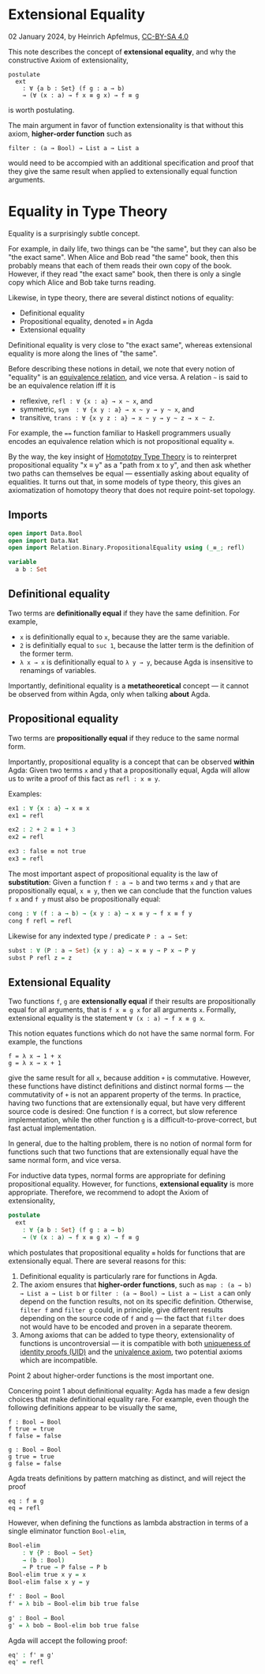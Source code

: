 # Extensional Equality

02 January 2024,
by Heinrich Apfelmus,
[CC-BY-SA 4.0](https://creativecommons.org/licenses/by-sa/4.0/)

This note describes the concept of **extensional equality**, and why the constructive Axiom of extensionality,

    postulate
      ext
        : ∀ {a b : Set} (f g : a → b)
        → (∀ (x : a) → f x ≡ g x) → f ≡ g

is worth postulating.

The main argument in favor of function extensionality is that without this axiom, **higher-order function** such as 

    filter : (a → Bool) → List a → List a

would need to be accompied with an additional specification and proof that they give the same result when applied to extensionally equal function arguments.

# Equality in Type Theory

Equality is a surprisingly subtle concept.

For example, in daily life, two things can be "the same", but they can also be "the exact same". When Alice and Bob read "the same" book, then this probably means that each of them reads their own copy of the book. However, if they read "the exact same" book, then there is only a single copy which Alice and Bob take turns reading.

Likewise, in type theory, there are several distinct notions of equality:

* Definitional equality
* Propositional equality, denoted `≡` in Agda
* Extensional equality

Definitional equality is very close to "the exact same", whereas extensional equality is more along the lines of "the same".

Before describing these notions in detail, we note that every notion of "equality" is an [equivalence relation][equiv], and vice versa. A relation `~` is said to be an equivalence relation iff it is

* reflexive, `refl : ∀ {x : a} → x ~ x`, and
* symmetric, `sym  : ∀ {x y : a} → x ~ y → y ~ x`, and
* transitive, `trans : ∀ {x y z : a} → x ~ y → y ~ z → x ~ z`.

For example, the `==` function familiar to Haskell programmers usually encodes an equivalence relation which is not propositional equality `≡`.

By the way, the key insight of [Homototpy Type Theory][hhot]
is to reinterpret propositional equality "x ≡ y" as a "path from x to y",
and then ask whether two paths can themselves be equal
— essentially asking about equality of equalities.
It turns out that, in some models of type theory,
this gives an axiomatization of homotopy theory that
does not require point-set topology.

  [hhot]: https://homotopytypetheory.org/book/
  [equiv]: https://en.wikipedia.org/wiki/Equivalence_relation

## Imports

```agda
open import Data.Bool
open import Data.Nat
open import Relation.Binary.PropositionalEquality using (_≡_; refl)

variable
  a b : Set
```

## Definitional equality

Two terms are **definitionally equal** if they have the same definition. For example,

* `x` is definitionally equal to `x`, because they are the same variable.
* `2` is definitially equal to `suc 1`, because the latter term is the definition of the former term.
* `λ x → x` is definitionally equal to `λ y → y`, because Agda is insensitive to renamings of variables.

Importantly, definitional equality is a **metatheoretical** concept — it cannot be observed from within Agda, only when talking **about** Agda.

## Propositional equality

Two terms are **propositionally equal** if they reduce to the same normal form.

Importantly, propositional equality is a concept that can be observed **within** Agda: Given two terms `x` and `y` that a propositionally equal, Agda will allow us to write a proof of this fact as `refl : x ≡ y`.

Examples:

```agda
ex1 : ∀ {x : a} → x ≡ x
ex1 = refl

ex2 : 2 + 2 ≡ 1 + 3
ex2 = refl

ex3 : false ≡ not true
ex3 = refl
```

The most important aspect of propositional equality is the law of **substitution**: Given a function `f : a → b` and two terms `x` and `y` that are propositionally equal, `x ≡ y`, then we can conclude that the function values `f x` and `f y` must also be propositionally equal:

```agda
cong : ∀ (f : a → b) → {x y : a} → x ≡ y → f x ≡ f y
cong f refl = refl
```

Likewise for any indexted type / predicate `P : a → Set`:

```agda
subst : ∀ (P : a → Set) {x y : a} → x ≡ y → P x → P y
subst P refl z = z
```

## Extensional Equality

Two functions `f`, `g` are **extensionally equal** if their results are propositionally equal for all arguments, that is `f x ≡ g x` for all arguments `x`. Formally, extensional equality is the statement `∀ (x : a) → f x ≡ g x`.

This notion equates functions which do not have the same normal form. For example, the functions

    f = λ x → 1 + x
    g = λ x → x + 1

give the same result for all `x`, because addition `+` is commutative. However, these functions have distinct definitions and distinct normal forms — the commutativity of `+` is not an apparent property of the terms. In practice, having two functions that are extensionally equal, but have very different source code is desired: One function `f` is a correct, but slow reference implementation, while the other function `g` is a difficult-to-prove-correct, but fast actual implementation.

In general, due to the halting problem, there is no notion of normal form for functions such that two functions that are extensionally equal have the same normal form, and vice versa.

For inductive data types, normal forms are appropriate for defining propositional equality. However, for functions, **extensional equality** is more appropriate. Therefore, we recommend to adopt the Axiom of extensionality,

```agda
postulate
  ext
    : ∀ {a b : Set} (f g : a → b)
    → (∀ (x : a) → f x ≡ g x) → f ≡ g
```

which postulates that propositional equality `≡` holds for functions that are extensionally equal. There are several reasons for this:

1. Definitional equality is particularly rare for functions in Agda.
2. The axiom ensures that **higher-order functions**, such as `map : (a → b) → List a → List b` or `filter : (a → Bool) → List a → List a` can only depend on the function results, not on its specific definition. Otherwise, `filter f` and `filter g` could, in principle, give different results depending on the source code of `f` and `g` — the fact that `filter` does not would have to be encoded and proven in a separate theorem.
3. Among axioms that can be added to type theory, extensionality of functions is uncontroversial — it is compatible with both [uniqueness of identity proofs (UID)][uid-ua] and the [univalence axiom][ua], two potential axioms which are incompatible.

Point 2 about higher-order functions is the most important one.

  [uid-ua]: https://cstheory.stackexchange.com/questions/50531/how-does-axiom-k-contradict-univalence
  [ua]: https://en.wikipedia.org/wiki/Homotopy_type_theory#The_univalence_axiom

Concering point 1 about definitional equality: Agda has made a few design choices that make definitional equality rare. For example, even though the following definitions appear to be visually the same,

```
f : Bool → Bool
f true = true
f false = false

g : Bool → Bool
g true = true
g false = false
```

Agda treats definitions by pattern matching as distinct, and will reject the proof

    eq : f ≡ g
    eq = refl

However, when defining the functions as lambda abstraction in terms of a single eliminator function `Bool-elim`,

```agda
Bool-elim
    : ∀ {P : Bool → Set}
    → (b : Bool)
    → P true → P false → P b
Bool-elim true x y = x
Bool-elim false x y = y

f' : Bool → Bool
f' = λ bib → Bool-elim bib true false

g' : Bool → Bool
g' = λ bob → Bool-elim bob true false
```

Agda will accept the following proof:

```agda
eq' : f' ≡ g'
eq' = refl
```